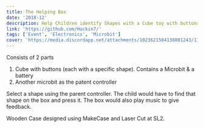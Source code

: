 ```yaml
---
title: The Helping Box
date: '2018-12'
description: Help Children identify Shapes with a Cube toy with buttons, as well as a parent controller
link: 'https://github.com/Hackin7/'
tags: ['Event', 'Electronics', 'Microbit']
cover: 'https://media.discordapp.net/attachments/1023621584138801243/1123872919945220148/DSC_0040.jpg'
---
```


Consists of 2 parts
1. Cube with buttons (each with a specific shape). Contains a Microbit & a battery
2. Another microbit as the patent controller

Select a shape using the parent controller.
The child would have to find that shape on the box and press it.
The box would also play music to give feedback.

Wooden Case designed using MakeCase and Laser Cut at SL2.
